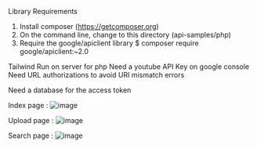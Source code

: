   Library Requirements
 
  1. Install composer (https://getcomposer.org)
  2. On the command line, change to this directory (api-samples/php)
  3. Require the google/apiclient library
     $ composer require google/apiclient:~2.0

Tailwind
Run on server for php
Need a youtube API Key on google console
Need URL authorizations to avoid URI mismatch errors

Need a database for the access token 


Index page : 
![image](https://user-images.githubusercontent.com/84070314/215552041-26bbc713-8e59-4beb-80b4-7b0ffbfc3753.png)

Upload page : 
![image](https://user-images.githubusercontent.com/84070314/215552132-c43b5dcc-ceec-4bf6-b1c2-02d8e36c7a33.png)

Search page : 
![image](https://user-images.githubusercontent.com/84070314/215552514-39768004-18b4-48e8-a420-f5096499efd8.png)


